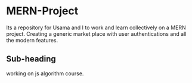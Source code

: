 # MERN-Project

Its a repository for Usama and I to work and learn collectively on a MERN project. Creating a generic market place with user authentications and all the modern features.

## Sub-heading

working on js algorithm course.
